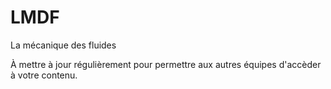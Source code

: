 # LMDF
La mécanique des fluides

À mettre à jour régulièrement pour permettre aux autres équipes d'accèder à votre contenu.


